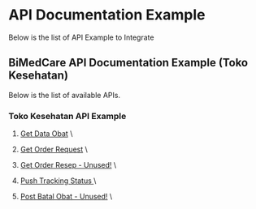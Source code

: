 # API Documentation Example

Below is the list of API Example to Integrate
## BiMedCare API Documentation Example (Toko Kesehatan)

Below is the list of available APIs.

### Toko Kesehatan API Example
1. [Get Data Obat](./NonResep/getDataObat.md) \

2. [Get Order Request](./Resep/1%20-%20getOrderRequest.md) \

3. [Get Order Resep - Unused!](./Resep/2%20-%20getOrderResep.md) \

4. [Push Tracking Status ](./Resep/3%20-%20pushTrackingStatus.md) \

5. [Post Batal Obat - Unused!](./Resep/4%20-%20postOrderBatal.md) \